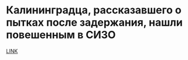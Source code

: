 # Калининградца, рассказавшего о пытках после задержания, нашли повешенным в СИЗО



[LINK](https://varlamov.ru/2823160.html)